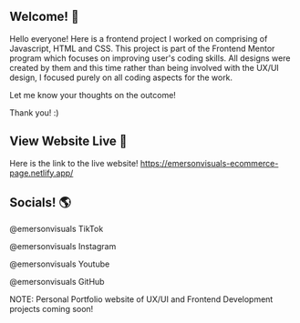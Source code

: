 ## Welcome! 👋

Hello everyone! Here is a frontend project I worked on comprising of Javascript, HTML and CSS. This project is part of the Frontend Mentor program which focuses on improving user's coding skills. All designs were created by them and this time rather than being involved with the UX/UI design, I focused purely on all coding aspects for the work.

Let me know your thoughts on the outcome!

Thank you! :)

## View Website Live 👾

Here is the link to the live website! https://emersonvisuals-ecommerce-page.netlify.app/

## Socials! 🌎

@emersonvisuals TikTok

@emersonvisuals Instagram

@emersonvisuals Youtube

@emersonvisuals GitHub

NOTE: Personal Portfolio website of UX/UI and Frontend Development projects coming soon!